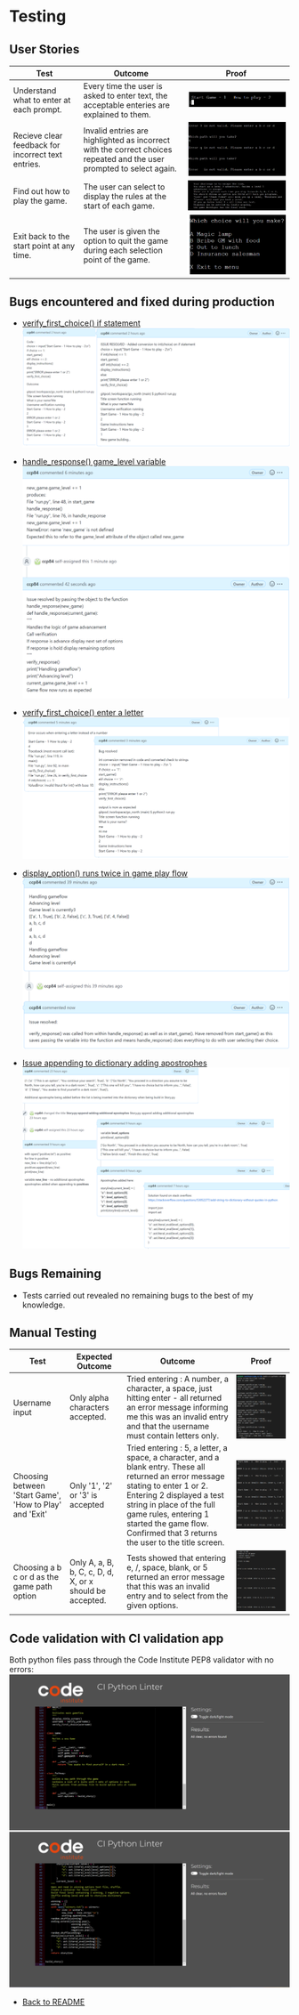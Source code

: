 # Testing

## User Stories

| Test  | Outcome | Proof |
|----|--------|--------|
|Understand what to enter at each prompt.| Every time the user is asked to enter text, the acceptable enteries are explained to them. | ![User input example](documentation/user_choice.png)|
|Recieve clear feedback for incorrect text entries.|Invalid entries are highlighted as incorrect with the correct choices repeated and the user prompted to select again.|![Invalid entry example](documentation/invalid_choice.png)|
|Find out how to play the game.| The user can select to display the rules at the start of each game.|![Rules](documentation/rules.png)|
Exit back to the start point at any time. | The user is given the option to quit the game during each selection point of the game. | ![Exit screenshot](documentation/exit.png)

## Bugs encountered and fixed during production

* [verify_first_choice() if statement](https://github.com/ccp84/go_north/issues/1)
![Issue 1 screenshot](documentation/issue_1.png)

* [handle_response() game_level variable](https://github.com/ccp84/go_north/issues/2)
![Issue 2 screenshot](documentation/issue_2.png)

* [verify_first_choice() enter a letter](https://github.com/ccp84/go_north/issues/3)
![Issue 3 screenshot](documentation/issue_3.png)

* [display_option() runs twice in game play flow](https://github.com/ccp84/go_north/issues/4)
![Issue 4 screenshot](documentation/issue_4.png)

* [Issue appending to dictionary adding apostrophes](https://github.com/ccp84/go_north/issues/5)
![Issue 5 screenshot](documentation/issue_5.png)

## Bugs Remaining

* Tests carried out revealed no remaining bugs to the best of my knowledge.

## Manual Testing

| Test | Expected Outcome | Outcome | Proof |
| ---  | -----------------| ------- | ----- |
|Username input| Only alpha characters accepted. | Tried entering : A number, a character, a space, just hitting enter - all returned an error message informing me this was an invalid entry and that the username must contain letters only. | ![Username verification testing](documentation/player_name_testing.png) |
| Choosing between 'Start Game', 'How to Play' and 'Exit' | Only '1', '2' or '3' is accepted | Tried entering : 5, a letter, a space, a character, and a blank entry. These all returned an error message stating to enter 1 or 2. Entering 2 displayed a test string in place of the full game rules, entering 1 started the game flow. Confirmed that 3 returns the user to the title screen. | ![Initial choice testing](documentation/initial_choice_testing.png) |
| Choosing a b c or d as the game path option | Only A, a, B, b, C, c, D, d, X, or x should be accepted. | Tests showed that entering e, /, space, blank, or 5 returned an error message that this was an invalid entry and to select from the given options. | ![User path testing](documentation/game_path_choice_test.png) |


## Code validation with CI validation app

Both python files pass through the Code Institute PEP8 validator with no errors:
![run.py screenshot](documentation/runpy_verify.png)
![story.py screenshot](documentation/storypy_verify.png)


* [Back to README](README.md#testing)